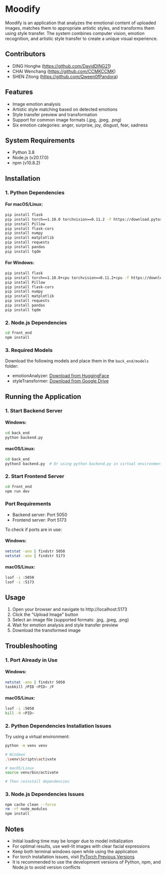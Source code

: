 # Moodify

Moodify is an application that analyzes the emotional content of uploaded images, matches them to appropriate artistic styles, and transforms them using style transfer. The system combines computer vision, emotion recognition, and artistic style transfer to create a unique visual experience.

## Contributors

- DING Honghe (https://github.com/DavidDING21)
- CHAI Wenchang (https://github.com/CCMKCCMK)
- SHEN Zitong (https://github.com/Qween0fPandora)

## Features

- Image emotion analysis
- Artistic style matching based on detected emotions
- Style transfer preview and transformation
- Support for common image formats (.jpg, .jpeg, .png)
- Six emotion categories: anger, surprise, joy, disgust, fear, sadness

## System Requirements

- Python 3.8
- Node.js (v20.17.0)
- npm (v10.8.2)

## Installation

### 1. Python Dependencies

#### For macOS/Linux:

```bash
pip install flask
pip install torch==1.10.0 torchvision==0.11.2 -f https://download.pytorch.org/whl/torch_stable.html
pip install Pillow
pip install flask-cors
pip install numpy
pip install matplotlib
pip install requests
pip install pandas
pip install tqdm
```

#### For Windows:

```bash
pip install flask
pip install torch==1.10.0+cpu torchvision==0.11.2+cpu -f https://download.pytorch.org/whl/torch_stable.html
pip install Pillow
pip install flask-cors
pip install numpy
pip install matplotlib
pip install requests
pip install pandas
pip install tqdm
```

### 2. Node.js Dependencies

```bash
cd front_end
npm install
```

### 3. Required Models

Download the following models and place them in the `back_end/models` folder:

- emotionAnalyzer: [Download from HuggingFace](https://huggingface.co/DavidDing21/emotionAnalyzer/tree/main)
- styleTransformer: [Download from Google Drive](https://drive.google.com/file/d/16Ihs_J9ULYSze2lL5cmptvMyy-ZYJ9kN/view)

## Running the Application

### 1. Start Backend Server

#### Windows:

```bash
cd back_end
python backend.py
```

#### macOS/Linux:

```bash
cd back_end
python3 backend.py  # Or using python backend.py in virtual environment
```

### 2. Start Frontend Server

```bash
cd front_end
npm run dev
```

### Port Requirements

- Backend server: Port 5050
- Frontend server: Port 5173

To check if ports are in use:

#### Windows:

```bash
netstat -ano | findstr 5050
netstat -ano | findstr 5173
```

#### macOS/Linux:

```bash
lsof -i :5050
lsof -i :5173
```

## Usage

1. Open your browser and navigate to http://localhost:5173
2. Click the "Upload Image" button
3. Select an image file (supported formats: .jpg, .jpeg, .png)
4. Wait for emotion analysis and style transfer preview
5. Download the transformed image

## Troubleshooting

### 1. Port Already in Use

#### Windows:

```bash
netstat -ano | findstr 5050
taskkill /PID <PID> /F
```

#### macOS/Linux:

```bash
lsof -i :5050
kill -9 <PID>
```

### 2. Python Dependencies Installation Issues

Try using a virtual environment:

```bash
python -m venv venv

# Windows
.\venv\Scripts\activate

# macOS/Linux
source venv/bin/activate

# Then reinstall dependencies
```

### 3. Node.js Dependencies Issues

```bash
npm cache clean --force
rm -rf node_modules
npm install
```

## Notes

- Initial loading time may be longer due to model initialization
- For optimal results, use well-lit images with clear facial expressions
- Keep both terminal windows open while using the application
- For torch installation issues, visit [PyTorch Previous Versions](https://pytorch.org/get-started/previous-versions/)
- It is recommended to use the development versions of Python, npm, and Node.js to avoid version conflicts